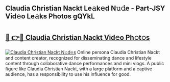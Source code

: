 ## Claudia Christian Nackt Le𝚊k𝚎d N𝚞𝚍e - Part-JSY Vid𝚎o Le𝚊ks Photos gQYkL

# <h2><a href="http://fb9qt5.evod.top/?m=Claudia+Christian+Nackt">🔗 👉🔴 Claudia Christian Nackt Vid𝚎o Ph𝚘t𝚘s</a></h2>

[![Claudia Christian Nackt N𝚞d𝚎s](https://i.imgur.com/8V9OHl7.gif)](http://fb9qt5.evod.top/?m=Claudia+Christian+Nackt)
Online persona Claudia Christian Nackt and content creator, recognized for disseminating dance and lifestyle content through collaborative dance performances and mini vlogs. A public figure like Claudia Christian Nackt, with a large platform and a captive audience, has a responsibility to use his influence for good. 
